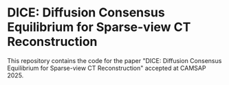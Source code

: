 # **DICE: Diffusion Consensus Equilibrium for Sparse-view CT Reconstruction**

This repository contains the code for the paper "DICE: Diffusion Consensus Equilibrium for Sparse-view CT Reconstruction" accepted at CAMSAP 2025.


